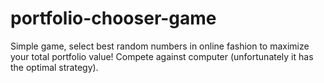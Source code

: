 # portfolio-chooser-game
Simple game, select best random numbers in online fashion to maximize your total portfolio value! Compete against computer (unfortunately it has the optimal strategy).
